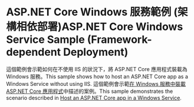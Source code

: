 # <a name="aspnet-core-windows-service-sample-framework-dependent-deployment"></a><span data-ttu-id="8561d-101">ASP.NET Core Windows 服務範例 (架構相依部署)</span><span class="sxs-lookup"><span data-stu-id="8561d-101">ASP.NET Core Windows Service Sample (Framework-dependent Deployment)</span></span>

<span data-ttu-id="8561d-102">這個範例會示範如何在不使用 IIS 的狀況下，將 ASP.NET Core 應用程式裝載為 Windows 服務。</span><span class="sxs-lookup"><span data-stu-id="8561d-102">This sample shows how to host an ASP.NET Core app as a Windows Service without using IIS.</span></span> <span data-ttu-id="8561d-103">這個範例會示範[在 Windows 服務中裝載 ASP.NET Core 應用程式](https://docs.microsoft.com/aspnet/core/host-and-deploy/windows-service)中描述的案例。</span><span class="sxs-lookup"><span data-stu-id="8561d-103">This sample demonstrates the scenario described in [Host an ASP.NET Core app in a Windows Service](https://docs.microsoft.com/aspnet/core/host-and-deploy/windows-service).</span></span>

